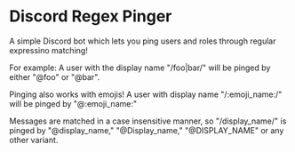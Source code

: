 # Discord Regex Pinger 

A simple Discord bot which lets you ping users and roles through regular expressino matching!

For example: A user with the display name "/foo|bar/" will be pinged by either "@foo" or "@bar". 

Pinging also works with emojis! A user with display name "/:emoji_name:/" will be pinged by "@:emoji_name:"

Messages are matched in a case insensitive manner, so "/display_name/" is pinged by "@display_name," "@Display_name," "@DISPLAY_NAME" or any other variant.